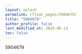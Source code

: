 ```yaml
---
layout: splash
permalink: /float_pages/5904679/
title: "5904679"
author_profile: false
last_modified_at: 2025-06-13
toc: false
---
```

 
5904679
